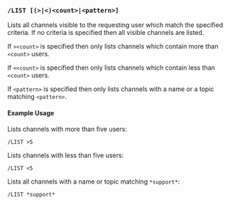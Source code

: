 <!-- This file contains a page fragment. Any changes will affect all pages that include it. -->

### `/LIST [(>|<)<count>|<pattern>]`

Lists all channels visible to the requesting user which match the specified criteria. If no criteria is specified then all visible channels are listed.

If `><count>` is specified then only lists channels which contain more than `<count>` users.

If `<<count>` is specified then only lists channels which contain less than `<count>` users.

If `<pattern>` is specified then only lists channels with a name or a topic matching `<pattern>`.

#### Example Usage

Lists channels with more than five users:

```plaintext
/LIST >5
```

Lists channels with less than five users:

```plaintext
/LIST <5
```

Lists all channels with a name or topic matching `*support*`:

```plaintext
/LIST *support*
```
